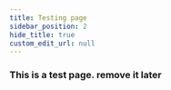 ```yaml
---
title: Testing page
sidebar_position: 2
hide_title: true
custom_edit_url: null
---
```


### This is a test page. remove it later
